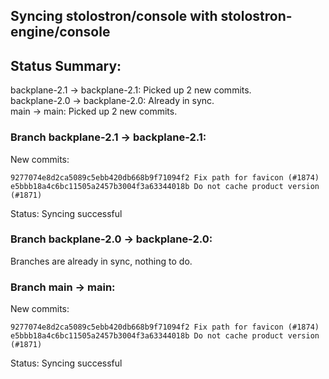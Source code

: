 ## Syncing stolostron/console with stolostron-engine/console

## Status Summary:

backplane-2.1 -> backplane-2.1: Picked up 2 new commits.  
backplane-2.0 -> backplane-2.0: Already in sync.  
main -> main: Picked up 2 new commits.  

### Branch backplane-2.1 -> backplane-2.1:

New commits:

```
9277074e8d2ca5089c5ebb420db668b9f71094f2 Fix path for favicon (#1874)
e5bbb18a4c6bc11505a2457b3004f3a63344018b Do not cache product version (#1871)
```

Status: Syncing successful

### Branch backplane-2.0 -> backplane-2.0:

Branches are already in sync, nothing to do.

### Branch main -> main:

New commits:

```
9277074e8d2ca5089c5ebb420db668b9f71094f2 Fix path for favicon (#1874)
e5bbb18a4c6bc11505a2457b3004f3a63344018b Do not cache product version (#1871)
```

Status: Syncing successful
